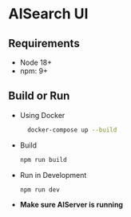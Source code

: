 # AISearch UI

## Requirements

- Node 18+
- npm: 9+

## Build or Run

- Using Docker
  
  ```bash
    docker-compose up --build
  ```

- Build

    ```bash
    npm run build
    ```

- Run in Development

    ```bash
    npm run dev
    ```

- **Make sure AIServer is running**
